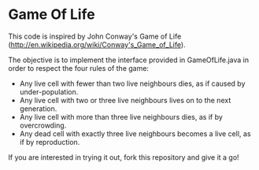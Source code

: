 Game Of Life
=============

This code is inspired by John Conway's Game of Life (http://en.wikipedia.org/wiki/Conway's_Game_of_Life). 

The objective is to implement the interface provided in GameOfLife.java in order to respect the four rules of the game:

- Any live cell with fewer than two live neighbours dies, as if caused by under-population.
- Any live cell with two or three live neighbours lives on to the next generation.
- Any live cell with more than three live neighbours dies, as if by overcrowding.
- Any dead cell with exactly three live neighbours becomes a live cell, as if by reproduction.

If you are interested in trying it out, fork this repository and give it a go!